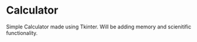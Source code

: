 # Calculator
Simple Calculator made using Tkinter. Will be adding memory and scienitific functionality.
